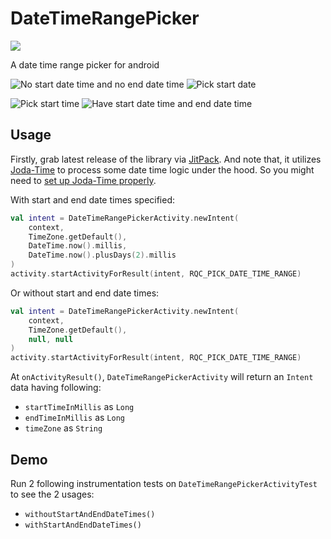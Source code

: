 # DateTimeRangePicker
[![](https://jitpack.io/v/skedgo/DateTimeRangePicker.svg)](https://jitpack.io/#skedgo/DateTimeRangePicker)

A date time range picker for android

![No start date time and no end date time](images/Screenshot_1482250212.png) ![Pick start date](images/Screenshot_1482250219.png)

![Pick start time](images/Screenshot_1482250231.png) ![Have start date time and end date time](images/Screenshot_1482250242.png)

## Usage
Firstly, grab latest release of the library via [JitPack](https://jitpack.io/#skedgo/DateTimeRangePicker). And note that, it utilizes [Joda-Time](https://github.com/dlew/joda-time-android) to process some date time logic under the hood. So you might need to [set up Joda-Time properly](https://github.com/dlew/joda-time-android#usage).

With start and end date times specified:
```kotlin
val intent = DateTimeRangePickerActivity.newIntent(
    context,
    TimeZone.getDefault(),
    DateTime.now().millis,
    DateTime.now().plusDays(2).millis
)
activity.startActivityForResult(intent, RQC_PICK_DATE_TIME_RANGE)
```

Or without start and end date times:
```kotlin
val intent = DateTimeRangePickerActivity.newIntent(
    context,
    TimeZone.getDefault(),
    null, null
)
activity.startActivityForResult(intent, RQC_PICK_DATE_TIME_RANGE)
```

At `onActivityResult()`, `DateTimeRangePickerActivity` will return an `Intent` data having following:  
* `startTimeInMillis` as `Long`
* `endTimeInMillis` as `Long`
* `timeZone` as `String`

## Demo
Run 2 following instrumentation tests on `DateTimeRangePickerActivityTest` to see the 2 usages:
* `withoutStartAndEndDateTimes()`
* `withStartAndEndDateTimes()`
  
